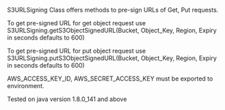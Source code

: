 S3URLSigning Class offers methods to pre-sign URLs of Get, Put requests.

To get pre-signed URL for get object request use
S3URLSigning.getS3ObjectSignedURL(Bucket, Object_Key, Region, Expiry in seconds defaults to 600)

To get pre-signed URL for put object request use
S3URLSigning.putS3ObjectSignedURL(Bucket, Object_Key, Region, Expiry in seconds defaults to 600)

AWS_ACCESS_KEY_ID, AWS_SECRET_ACCESS_KEY must be exported to environment.

Tested on java version 1.8.0_141 and above